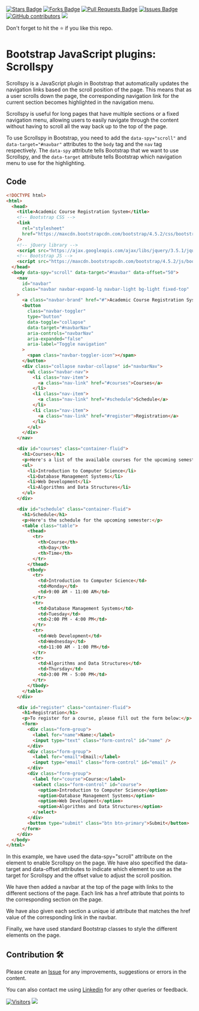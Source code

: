 <a href="https://github.com/drshahizan/learn-php/stargazers"><img src="https://img.shields.io/github/stars/drshahizan/learn-php" alt="Stars Badge"/></a>
<a href="https://github.com/drshahizan/learn-php/network/members"><img src="https://img.shields.io/github/forks/drshahizan/learn-php" alt="Forks Badge"/></a>
<a href="https://github.com/drshahizan/learn-php/pulls"><img src="https://img.shields.io/github/issues-pr/drshahizan/learn-php" alt="Pull Requests Badge"/></a>
<a href="https://github.com/drshahizan/learn-php/issues"><img src="https://img.shields.io/github/issues/drshahizan/learn-php" alt="Issues Badge"/></a>
<a href="https://github.com/drshahizan/learn-php/graphs/contributors"><img alt="GitHub contributors" src="https://img.shields.io/github/contributors/drshahizan/learn-php?color=2b9348"></a>
![](https://visitor-badge.glitch.me/badge?page_id=drshahizan/learn-php)

Don't forget to hit the :star: if you like this repo.

# Bootstrap JavaScript plugins: Scrollspy

Scrollspy is a JavaScript plugin in Bootstrap that automatically updates the navigation links based on the scroll position of the page. This means that as a user scrolls down the page, the corresponding navigation link for the current section becomes highlighted in the navigation menu.

Scrollspy is useful for long pages that have multiple sections or a fixed navigation menu, allowing users to easily navigate through the content without having to scroll all the way back up to the top of the page.

To use Scrollspy in Bootstrap, you need to add the `data-spy="scroll"` and `data-target="#navbar"` attributes to the `body` tag and the `nav` tag respectively. The `data-spy` attribute tells Bootstrap that we want to use Scrollspy, and the `data-target` attribute tells Bootstrap which navigation menu to use for the highlighting.

## Code

```html
<!DOCTYPE html>
<html>
  <head>
    <title>Academic Course Registration System</title>
    <!-- Bootstrap CSS -->
    <link
      rel="stylesheet"
      href="https://maxcdn.bootstrapcdn.com/bootstrap/4.5.2/css/bootstrap.min.css"
    />
    <!-- jQuery library -->
    <script src="https://ajax.googleapis.com/ajax/libs/jquery/3.5.1/jquery.min.js"></script>
    <!-- Bootstrap JS -->
    <script src="https://maxcdn.bootstrapcdn.com/bootstrap/4.5.2/js/bootstrap.min.js"></script>
  </head>
  <body data-spy="scroll" data-target="#navbar" data-offset="50">
    <nav
      id="navbar"
      class="navbar navbar-expand-lg navbar-light bg-light fixed-top"
    >
      <a class="navbar-brand" href="#">Academic Course Registration System</a>
      <button
        class="navbar-toggler"
        type="button"
        data-toggle="collapse"
        data-target="#navbarNav"
        aria-controls="navbarNav"
        aria-expanded="false"
        aria-label="Toggle navigation"
      >
        <span class="navbar-toggler-icon"></span>
      </button>
      <div class="collapse navbar-collapse" id="navbarNav">
        <ul class="navbar-nav">
          <li class="nav-item">
            <a class="nav-link" href="#courses">Courses</a>
          </li>
          <li class="nav-item">
            <a class="nav-link" href="#schedule">Schedule</a>
          </li>
          <li class="nav-item">
            <a class="nav-link" href="#register">Registration</a>
          </li>
        </ul>
      </div>
    </nav>

    <div id="courses" class="container-fluid">
      <h1>Courses</h1>
      <p>Here's a list of the available courses for the upcoming semester:</p>
      <ul>
        <li>Introduction to Computer Science</li>
        <li>Database Management Systems</li>
        <li>Web Development</li>
        <li>Algorithms and Data Structures</li>
      </ul>
    </div>

    <div id="schedule" class="container-fluid">
      <h1>Schedule</h1>
      <p>Here's the schedule for the upcoming semester:</p>
      <table class="table">
        <thead>
          <tr>
            <th>Course</th>
            <th>Day</th>
            <th>Time</th>
          </tr>
        </thead>
        <tbody>
          <tr>
            <td>Introduction to Computer Science</td>
            <td>Monday</td>
            <td>9:00 AM - 11:00 AM</td>
          </tr>
          <tr>
            <td>Database Management Systems</td>
            <td>Tuesday</td>
            <td>2:00 PM - 4:00 PM</td>
          </tr>
          <tr>
            <td>Web Development</td>
            <td>Wednesday</td>
            <td>11:00 AM - 1:00 PM</td>
          </tr>
          <tr>
            <td>Algorithms and Data Structures</td>
            <td>Thursday</td>
            <td>3:00 PM - 5:00 PM</td>
          </tr>
        </tbody>
      </table>
    </div>

    <div id="register" class="container-fluid">
      <h1>Registration</h1>
      <p>To register for a course, please fill out the form below:</p>
      <form>
        <div class="form-group">
          <label for="name">Name:</label>
          <input type="text" class="form-control" id="name" />
        </div>
        <div class="form-group">
          <label for="email">Email:</label>
          <input type="email" class="form-control" id="email" />
        </div>
        <div class="form-group">
          <label for="course">Course:</label>
          <select class="form-control" id="course">
            <option>Introduction to Computer Science</option>
            <option>Database Management Systems</option>
            <option>Web Development</option>
            <option>Algorithms and Data Structures</option>
          </select>
        </div>
        <button type="submit" class="btn btn-primary">Submit</button>
      </form>
    </div>
  </body>
</html>
```
In this example, we have used the data-spy="scroll" attribute on the <body> element to enable Scrollspy on the page. We have also specified the data-target and data-offset attributes to indicate which element to use as the target for Scrollspy and the offset value to adjust the scroll position.

We have then added a navbar at the top of the page with links to the different sections of the page. Each link has a href attribute that points to the corresponding section on the page.

We have also given each section a unique id attribute that matches the href value of the corresponding link in the navbar.

Finally, we have used standard Bootstrap classes to style the different elements on the page.


## Contribution 🛠️
Please create an [Issue](https://github.com/drshahizan/learn-php/issues) for any improvements, suggestions or errors in the content.

You can also contact me using [Linkedin](https://www.linkedin.com/in/drshahizan/) for any other queries or feedback.

[![Visitors](https://api.visitorbadge.io/api/visitors?path=https%3A%2F%2Fgithub.com%2Fdrshahizan&labelColor=%23697689&countColor=%23555555&style=plastic)](https://visitorbadge.io/status?path=https%3A%2F%2Fgithub.com%2Fdrshahizan)
![](https://hit.yhype.me/github/profile?user_id=81284918)

